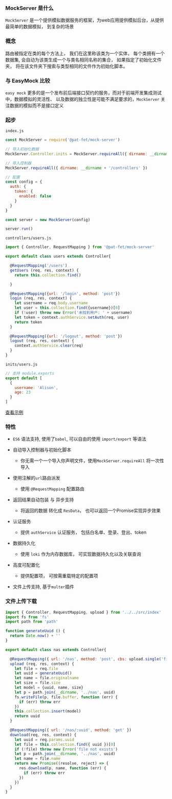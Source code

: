 ### MockServer 是什么

`MockServer` 是一个提供模拟数据服务的框架，为web应用提供模拟后台，从提供最简单的数据模拟，
到复杂的场景


### 概念

路由被指定在类的每个方法上， 我们在这里称该类为一个实体， 每个类拥有一个数据集, 会自动为该类生成一个与类名相同名称的集合，
如果指定了初始化文件夹， 将在该文件夹下搜索与类型相同的文件作为初始化脚本。


### 与 EasyMock 比较
`easy mock` 更多的是一个发布前后端接口契约的服务，而对于前端开发集成测试中，数据模拟的灵活性、
以及数据的独立性是可能不满足要求的，`MockServer` 关注数据的模拟而不是接口定义

### 起步

`index.js`

```js
const MockServer = require('@pat-fet/mock-server')

// 导入初始化数据
MockServer.Controller.inits = MockServer.requireAll({ dirname: __dirname + '/inits' })

// 导入控制器
MockServer.requireAll({ dirname: __dirname + '/controllers' })

// 配置
const config = {
  auth: {
    token: {
      enabled: false
    }
  }
}

const server = new MockServer(config)

server.run()
```


`controllers/users.js`

```js
import { Controller, RequestMapping } from '@pat-fet/mock-server'

export default class users extends Controller{

  @RequestMapping('/users')
  getUsers (req, res, context) {
    return this.collection.find()

  }

  @RequestMapping({url: '/login', method: 'post'})
  login (req, res, context) {
    let username = req.body.username
    let user = this.collection.find({username})[0]
    if (!user) throw new Error('未找到用户: ' + username)
    let token = context.authService.setAuth(req, user)
    return token
  }

  @RequestMapping({url: '/logout', method: 'post'})
  logout (req, res, context) {
    context.authService.clear(req)
  }
}

```


`inits/users.js`

```js
// 支持 module.exports
export default [
  {
    username: 'Alison',
    age: 23
  }
]
```


 [查看示例](https://github.com/PAT-FET/mock-server-demo)


 ### 特性

 - `ES6` 语法支持, 使用了`babel`, 可以自由的使用 `import/export` 等语法

 - 自动导入控制器与初始化脚本
    - 你无需一个一个导入你声明文件，使用`MockServer.requireAll` 将一次性导入

 - 使用注解的`url`路由派发
    - 使用 `@RequestMapping` 配置路由

 - 返回结果自动包装 与 异步支持
    - 将返回的数据 转化成 `ResData`， 也可以返回一个Promise实现异步效果

 - 认证服务
    - 提供 `authService` 认证服务， 包括白名单、登录、登出、token

 - 数据持久化
    - 使用 `loki` 作为内存数据库， 可实现数据持久化以及关联查询

 - 高度可配置化
    - 提供配置项， 可按需重载特定的配置项

- 文件上传支持, 基于`multer`插件


### 文件上传下载

```js
import { Controller, RequestMapping, upload } from '../../src/index'
import fs from 'fs'
import path from 'path'

function generateUuid () {
  return Date.now() + ''
}

export default class nas extends Controller{

  @RequestMapping({ url: '/nas', method: 'post', cbs: upload.single('file')})
  upload (req, res, context) {
    let file = req.file
    let uuid = generateUuid()
    let name = file.originalname
    let size = file.size
    let model = {uuid, name, size}
    let p = path.join(__dirname, '../nas', uuid)
    fs.writeFile(p, file.buffer, function (err) {
      if (err) throw err
    })
    this.collection.insert(model)
    return uuid
  }

  @RequestMapping({ url: '/nas/:uuid', method: 'get' })
  download(req, res, context) {
    let uuid = req.params.uuid
    let file = this.collection.find({ uuid })[0]
    if (!file) throw new Error('file not exists')
    let p = path.join(__dirname, '../nas', uuid)
    let name = file.name
    return new Promise((resolve, reject) => {
      res.download(p, name, function (err) {
        if (err) throw err
      })
    })
  }
}

```


